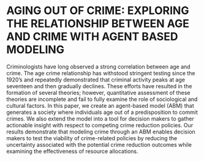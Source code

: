 # AGING OUT OF CRIME: EXPLORING THE RELATIONSHIP BETWEEN AGE AND CRIME WITH AGENT BASED MODELING
Criminologists have long observed a strong correlation between age and crime. The age crime relationship has withstood stringent testing since the 1920’s and repeatedly demonstrated that criminal activity peaks at age seventeen and then gradually declines. These efforts have resulted in the formation of several theories; however, quantitative assessment of these theories are incomplete and fail to fully examine the role of sociological and cultural factors. In this paper, we create an agent-based model (ABM) that generates a society where individuals age out of a predisposition to commit crimes. We also extend the model into a tool for decision makers to gather actionable insight with respect to competing crime reduction policies. Our results demonstrate that modeling crime through an ABM enables decision makers to test the viability of crime-related policies by reducing the uncertainty associated with the potential crime reduction outcomes while examining the effectiveness of resource allocations. 
